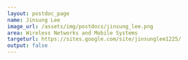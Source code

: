 ```yaml
---
layout: postdoc_page
name: Jinsung Lee
image_url: /assets/img/postdocs/jinsung_lee.png
area: Wireless Networks and Mobile Systems
targeturl: https://sites.google.com/site/jinsunglee1225/
output: false
---
```



